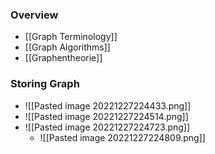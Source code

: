 ### Overview
+ [[Graph Terminology]]
+ [[Graph Algorithms]]
+ [[Graphentheorie]]

### Storing Graph
+ ![[Pasted image 20221227224433.png]]
+ ![[Pasted image 20221227224514.png]]
+ ![[Pasted image 20221227224723.png]]
	+ ![[Pasted image 20221227224809.png]]
